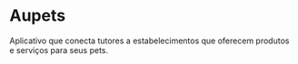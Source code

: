 # Aupets
Aplicativo que conecta tutores a estabelecimentos que oferecem produtos e serviços para seus pets.  
